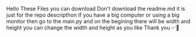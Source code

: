 Hello
These Files you can download
Don't download the readme.md it is just for the repo descripthon
If you have a big computer or using a big monitor then go to the main.py and on the begining there will be width and height you can change the width and height as you like
Thank you ✅👋

